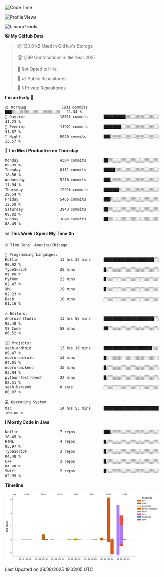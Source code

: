 <!--START_SECTION:waka-->
![Code Time](http://img.shields.io/badge/Code%20Time-1%2C452%20hrs%207%20mins-blue)

![Profile Views](http://img.shields.io/badge/Profile%20Views-0-blue)

![Lines of code](https://img.shields.io/badge/From%20Hello%20World%20I%27ve%20Written-17.0%20million%20lines%20of%20code-blue)

**🐱 My GitHub Data** 

> 📦 130.0 kB Used in GitHub's Storage 
 > 
> 🏆 1,189 Contributions in the Year 2025
 > 
> 🚫 Not Opted to Hire
 > 
> 📜 47 Public Repositories 
 > 
> 🔑 6 Private Repositories 
 > 
**I'm an Early 🐤** 

```text
🌞 Morning                5831 commits        ███░░░░░░░░░░░░░░░░░░░░░░   13.34 % 
🌆 Daytime                18018 commits       ██████████░░░░░░░░░░░░░░░   41.23 % 
🌃 Evening                13927 commits       ████████░░░░░░░░░░░░░░░░░   31.87 % 
🌙 Night                  5929 commits        ███░░░░░░░░░░░░░░░░░░░░░░   13.57 % 
```
📅 **I'm Most Productive on Thursday** 

```text
Monday                   4364 commits        ██░░░░░░░░░░░░░░░░░░░░░░░   09.99 % 
Tuesday                  8111 commits        █████░░░░░░░░░░░░░░░░░░░░   18.56 % 
Wednesday                5218 commits        ███░░░░░░░░░░░░░░░░░░░░░░   11.94 % 
Thursday                 12910 commits       ███████░░░░░░░░░░░░░░░░░░   29.54 % 
Friday                   5465 commits        ███░░░░░░░░░░░░░░░░░░░░░░   12.50 % 
Saturday                 3943 commits        ██░░░░░░░░░░░░░░░░░░░░░░░   09.02 % 
Sunday                   3694 commits        ██░░░░░░░░░░░░░░░░░░░░░░░   08.45 % 
```


📊 **This Week I Spent My Time On** 

```text
🕑︎ Time Zone: America/Chicago

💬 Programming Languages: 
Kotlin                   13 hrs 32 mins      ███████████████████████░░   90.92 % 
TypeScript               25 mins             █░░░░░░░░░░░░░░░░░░░░░░░░   02.85 % 
Python                   22 mins             █░░░░░░░░░░░░░░░░░░░░░░░░   02.47 % 
XML                      19 mins             █░░░░░░░░░░░░░░░░░░░░░░░░   02.23 % 
Bash                     10 mins             ░░░░░░░░░░░░░░░░░░░░░░░░░   01.16 % 

🔥 Editors: 
Android Studio           13 hrs 55 mins      ███████████████████████░░   93.48 % 
VS Code                  58 mins             ██░░░░░░░░░░░░░░░░░░░░░░░   06.52 % 

🐱‍💻 Projects: 
sesh-android             13 hrs 19 mins      ██████████████████████░░░   89.47 % 
nooro-android            35 mins             █░░░░░░░░░░░░░░░░░░░░░░░░   04.01 % 
nooro-backend            35 mins             █░░░░░░░░░░░░░░░░░░░░░░░░   03.94 % 
python-test-bench        22 mins             █░░░░░░░░░░░░░░░░░░░░░░░░   02.51 % 
sesh-backend             0 secs              ░░░░░░░░░░░░░░░░░░░░░░░░░   00.07 % 

💻 Operating System: 
Mac                      14 hrs 53 mins      █████████████████████████   100.00 % 
```

**I Mostly Code in Java** 

```text
Kotlin                   7 repos             ███░░░░░░░░░░░░░░░░░░░░░░   10.45 % 
HTML                     4 repos             █░░░░░░░░░░░░░░░░░░░░░░░░   05.97 % 
TypeScript               3 repos             █░░░░░░░░░░░░░░░░░░░░░░░░   04.48 % 
C++                      3 repos             █░░░░░░░░░░░░░░░░░░░░░░░░   04.48 % 
Swift                    2 repos             █░░░░░░░░░░░░░░░░░░░░░░░░   02.99 % 
```



**Timeline**

![Lines of Code chart](https://raw.githubusercontent.com/phanijsp/phanijsp/main/assets/bar_graph.png)


 Last Updated on 28/08/2025 19:03:05 UTC
<!--END_SECTION:waka-->
